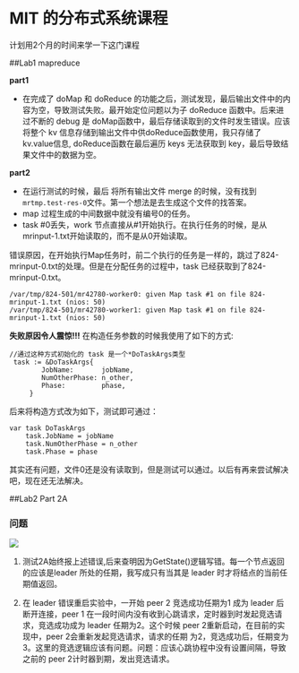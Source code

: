 # MIT 的分布式系统课程
计划用2个月的时间来学一下这门课程

##Lab1 mapreduce 

**part1**
- 在完成了 doMap 和 doReduce 的功能之后，测试发现，最后输出文件中的内容为空，导致测试失败。最开始定位问题以为子 doReduce 函数中。后来进过不断的 debug 是 doMap函数中，最后存储读取到的文件时发生错误。应该将整个 kv 信息存储到输出文件中供doReduce函数使用，我只存储了 kv.value信息, doReduce函数在最后遍历 keys 无法获取到 key，最后导致结果文件中的数据为空。

**part2**
- 在运行测试的时候，最后 将所有输出文件 merge 的时候，没有找到 `mrtmp.test-res-0`文件。第一个想法是去生成这个文件的找答案。
- map 过程生成的中间数据中就没有编号0的任务。
- task #0丢失，work 节点直接从#1开始执行。在执行任务的时候，是从mrinput-1.txt开始读取的，而不是从0开始读取。


错误原因，在开始执行Map任务时，前二个执行的任务是一样的，跳过了824-mrinput-0.txt的处理。但是在分配任务的过程中，task 已经获取到了824-mrinput-0.txt。

```
/var/tmp/824-501/mr42780-worker0: given Map task #1 on file 824-mrinput-1.txt (nios: 50)
/var/tmp/824-501/mr42780-worker1: given Map task #1 on file 824-mrinput-1.txt (nios: 50) 

```

**失败原因令人震惊!!!**
在构造任务参数的时候我使用了如下的方式:

```
//通过这种方式初始化的 task 是一个*DoTaskArgs类型
 task := &DoTaskArgs{
	 	JobName:       jobName,
	 	NumOtherPhase: n_other,
	 	Phase:         phase,
	 }
```

后来将构造方式改为如下，测试即可通过：

```
var task DoTaskArgs
	task.JobName = jobName
	task.NumOtherPhase = n_other
	task.Phase = phase
```

其实还有问题，文件0还是没有读取到，但是测试可以通过。以后有再来尝试解决吧，现在还无法解决。



##Lab2 Part 2A

### 问题
![](https://ws3.sinaimg.cn/large/006tNc79ly1g24rvhlpnsj311q0fg40u.jpg)
1. 测试2A始终报上述错误,后来查明因为GetState()逻辑写错。每一个节点返回的应该是leader 所处的任期，我写成只有当其是 leader 时才将结点的当前任期值返回。


2. 在 leader 错误重启实验中，一开始 peer 2 竞选成功任期为1 成为 leader 后断开连接，peer 1 在一段时间内没有收到心跳请求，定时器到时发起竞选请求，竞选成功成为 leader 任期为2。这个时候
   peer 2重新启动，在目前的实现中，peer 2会重新发起竞选请求，请求的任期 为2，竞选成功后，任期变为3。这里的竞选逻辑应该有问题。问题：应该心跳协程中没有设置间隔，导致之前的 peer 2计时器到期，发出竞选请求。